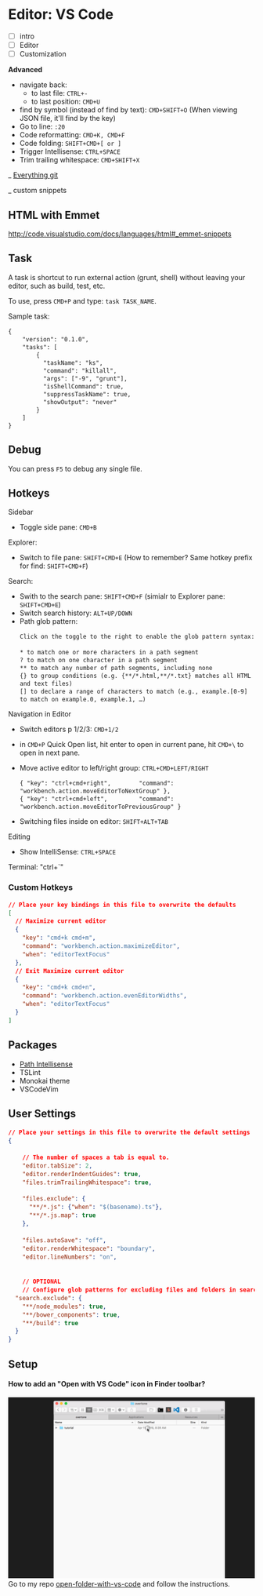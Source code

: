 # Editor: VS Code

- [ ] intro
- [ ] Editor
- [ ] Customization

**Advanced**
- navigate back:
  - to last file: `CTRL+-`
  - to last position: `CMD+U`
- find by symbol (instead of find by text): `CMD+SHIFT+O` (When viewing JSON file, it'll find by the key)
- Go to line: `:20`
- Code reformatting: `CMD+K, CMD+F`
- Code folding: `SHIFT+CMD+[ or ]`
- Trigger Intellisense: `CTRL+SPACE`
- Trim trailing whitespace: `CMD+SHIFT+X`

_ [Everything git](https://github.com/Microsoft/vscode-tips-and-tricks#task-runner)

_ custom snippets

## HTML with Emmet
http://code.visualstudio.com/docs/languages/html#_emmet-snippets

## Task
A task is shortcut to run external action (grunt, shell) without leaving your editor, such as build, test, etc.

To use, press `CMD+P` and type: `task TASK_NAME`.

Sample task:

```
{
    "version": "0.1.0",
    "tasks": [
        {
          "taskName": "ks",
          "command": "killall",
          "args": ["-9", "grunt"],
          "isShellCommand": true,
          "suppressTaskName": true,
          "showOutput": "never"
        }
    ]
}
```

## Debug
You can press `F5` to debug any single file.


## Hotkeys

Sidebar
- Toggle side pane: `CMD+B`

Explorer:
- Switch to file pane: `SHIFT+CMD+E` (How to remember? Same hotkey prefix for find: `SHIFT+CMD+F`)

Search:
- Swith to the search pane: `SHIFT+CMD+F` (simialr to Explorer pane: `SHIFT+CMD+E`)
- Switch search history: `ALT+UP/DOWN`
- Path glob pattern:
  ```
  Click on the toggle to the right to enable the glob pattern syntax:

  * to match one or more characters in a path segment
  ? to match on one character in a path segment
  ** to match any number of path segments, including none
  {} to group conditions (e.g. {**/*.html,**/*.txt} matches all HTML and text files)
  [] to declare a range of characters to match (e.g., example.[0-9] to match on example.0, example.1, …)
  ```


Navigation in Editor
- Switch editors p 1/2/3: `CMD+1/2`
- in `CMD+P` Quick Open list, hit enter to open in current pane, hit `CMD+\` to open in next pane.
- Move active editor to left/right group: `CTRL+CMD+LEFT/RIGHT`
  
  ```
  { "key": "ctrl+cmd+right",        "command": "workbench.action.moveEditorToNextGroup" },
  { "key": "ctrl+cmd+left",         "command": "workbench.action.moveEditorToPreviousGroup" }
  ```
- Switching files inside on editor: `SHIFT+ALT+TAB`  

Editing
- Show IntelliSense: `CTRL+SPACE`

Terminal: "ctrl+`"

### Custom Hotkeys
```json
// Place your key bindings in this file to overwrite the defaults
[
  // Maximize current editor
  {
    "key": "cmd+k cmd+m",
    "command": "workbench.action.maximizeEditor",
    "when": "editorTextFocus"
  },
  // Exit Maximize current editor
  {
    "key": "cmd+k cmd+n",
    "command": "workbench.action.evenEditorWidths",
    "when": "editorTextFocus"
  }
]
```

## Packages
- [Path Intellisense](https://marketplace.visualstudio.com/items?itemName=christian-kohler.path-intellisense)
- TSLint
- Monokai theme
- VSCodeVim

## User Settings
```json
// Place your settings in this file to overwrite the default settings
{

    // The number of spaces a tab is equal to.
    "editor.tabSize": 2,
    "editor.renderIndentGuides": true,
    "files.trimTrailingWhitespace": true,

    "files.exclude": {
      "**/*.js": {"when": "$(basename).ts"},
      "**/*.js.map": true
    },

    "files.autoSave": "off",
    "editor.renderWhitespace": "boundary",
    "editor.lineNumbers": "on",
    
    
    // OPTIONAL
    // Configure glob patterns for excluding files and folders in searches. Inherits all glob patterns from the files.exclude setting.
  "search.exclude": {
    "**/node_modules": true,
    "**/bower_components": true,
    "**/build": true
  }
}
```

## Setup

#### How to add an "Open with VS Code" icon in Finder toolbar? 
![](/img/vscode-open-folder-from-toolbar.gif)
Go to my repo [open-folder-with-vs-code](https://github.com/hamxiaoz/open-folder-with-vs-code) and follow the instructions.
